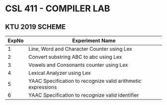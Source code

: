 # CSL 411  - COMPILER LAB
## KTU 2019 SCHEME

| ExpNo | Experiment Name |
|----------|----------|
|1   | Line, Word and Character Counter using Lex    |
|2   | Convert substring ABC to abc using Lex   |
|3   | Vowels and Consonants counter using Lex  |
|4   | Lexical Analyzer using Lex   |
|5   | YAAC Specification to recognize valid arithmetic expressions   |
|6   | YAAC Specification to recognize valid identifier   |
